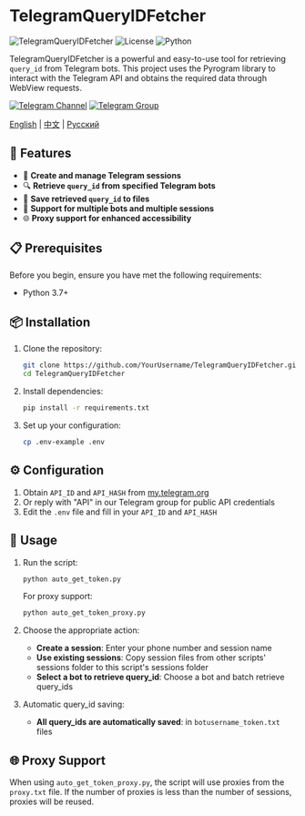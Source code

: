 # TelegramQueryIDFetcher

![TelegramQueryIDFetcher](https://img.shields.io/badge/Telegram-QueryIDFetcher-blue.svg)
![License](https://img.shields.io/badge/License-MIT-green.svg)
![Python](https://img.shields.io/badge/Python-3.7%2B-yellow.svg)

TelegramQueryIDFetcher is a powerful and easy-to-use tool for retrieving `query_id` from Telegram bots. This project uses the Pyrogram library to interact with the Telegram API and obtains the required data through WebView requests.

[![Telegram Channel](https://img.shields.io/badge/Telegram-Channel-red?logo=telegram&logoColor=white)](https://t.me/ScriptFreedom)
[![Telegram Group](https://img.shields.io/badge/Telegram-Group-red?logo=telegram&logoColor=white)](https://t.me/ScriptFreedomGroup)

[English](#english) | [中文](README_CN.md) | [Русский](README_RU.md)

## 🌟 Features

- 🚀 **Create and manage Telegram sessions**
- 🔍 **Retrieve `query_id` from specified Telegram bots**
- 💾 **Save retrieved `query_id` to files**
- 🤖 **Support for multiple bots and multiple sessions**
- 🌐 **Proxy support for enhanced accessibility**

## 📋 Prerequisites

Before you begin, ensure you have met the following requirements:

- Python 3.7+

## 📦 Installation

1. Clone the repository:

    ```bash
    git clone https://github.com/YourUsername/TelegramQueryIDFetcher.git
    cd TelegramQueryIDFetcher
    ```

2. Install dependencies:

    ```bash
    pip install -r requirements.txt
    ```

3. Set up your configuration:

    ```bash
    cp .env-example .env
    ```

## ⚙️ Configuration

1. Obtain `API_ID` and `API_HASH` from [my.telegram.org](https://my.telegram.org)
2. Or reply with "API" in our Telegram group for public API credentials
3. Edit the `.env` file and fill in your `API_ID` and `API_HASH`

## 🚀 Usage

1. Run the script:

    ```bash
    python auto_get_token.py
    ```

   For proxy support:

    ```bash
    python auto_get_token_proxy.py
    ```

2. Choose the appropriate action:

    - **Create a session**: Enter your phone number and session name
    - **Use existing sessions**: Copy session files from other scripts' sessions folder to this script's sessions folder
    - **Select a bot to retrieve query_id**: Choose a bot and batch retrieve query_ids

3. Automatic query_id saving:

    - **All query_ids are automatically saved**: in `botusername_token.txt` files

## 🌐 Proxy Support

When using `auto_get_token_proxy.py`, the script will use proxies from the `proxy.txt` file. If the number of proxies is less than the number of sessions, proxies will be reused.

